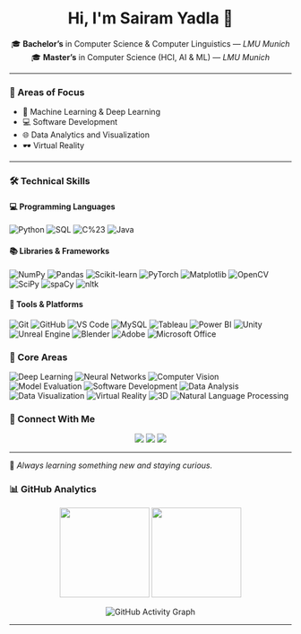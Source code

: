 <h1 align="center">Hi, I'm Sairam Yadla 👋</h1>

<p align="center">
🎓 <b>Bachelor’s</b> in Computer Science & Computer Linguistics — <i>LMU Munich</i><br>
🎓 <b>Master’s</b> in Computer Science (HCI, AI & ML) — <i>LMU Munich</i><br>
</p>

---

### 🚀 Areas of Focus
- 🤖 Machine Learning & Deep Learning  
- 💻 Software Development  
- 🌐 Data Analytics and Visualization  
- 🕶️ Virtual Reality  

---

### 🛠️ Technical Skills

#### 💻 Programming Languages
![Python](https://img.shields.io/badge/Python-3776AB?style=for-the-badge&logo=python&logoColor=white)
![SQL](https://img.shields.io/badge/SQL-003B57?style=for-the-badge&logo=sqlite&logoColor=white)
![C%23](https://img.shields.io/badge/C%23-239120?style=for-the-badge&logo=c-sharp&logoColor=white)
![Java](https://img.shields.io/badge/Java-007396?style=for-the-badge&logo=openjdk&logoColor=white)

#### 📚 Libraries & Frameworks
![NumPy](https://img.shields.io/badge/NumPy-013243?style=for-the-badge&logo=numpy&logoColor=white)
![Pandas](https://img.shields.io/badge/Pandas-150458?style=for-the-badge&logo=pandas&logoColor=white)
![Scikit-learn](https://img.shields.io/badge/scikit--learn-F7931E?style=for-the-badge&logo=scikit-learn&logoColor=white)
![PyTorch](https://img.shields.io/badge/PyTorch-EE4C2C?style=for-the-badge&logo=pytorch&logoColor=white)
![Matplotlib](https://img.shields.io/badge/Matplotlib-11557C?style=for-the-badge&logo=plotly&logoColor=white)
![OpenCV](https://img.shields.io/badge/OpenCV-5C3EE8?style=for-the-badge&logo=opencv&logoColor=white)
![SciPy](https://img.shields.io/badge/SciPy-8CAAE6?style=for-the-badge&logo=scipy&logoColor=white)
![spaCy](https://img.shields.io/badge/spaCy-09A3D5?style=for-the-badge&logo=spacy&logoColor=white)
![nltk](https://img.shields.io/badge/NLTK-154C79?style=for-the-badge)

#### 🧰 Tools & Platforms
![Git](https://img.shields.io/badge/Git-F05032?style=for-the-badge&logo=git&logoColor=white)
![GitHub](https://img.shields.io/badge/GitHub-181717?style=for-the-badge&logo=github&logoColor=white)
![VS Code](https://img.shields.io/badge/VS%20Code-007ACC?style=for-the-badge&logo=visual-studio-code&logoColor=white)
![MySQL](https://img.shields.io/badge/MySQL-4479A1?style=for-the-badge&logo=mysql&logoColor=white)
![Tableau](https://img.shields.io/badge/Tableau-E97627?style=for-the-badge&logo=tableau&logoColor=white)
![Power BI](https://img.shields.io/badge/Power%20BI-F2C811?style=for-the-badge&logo=powerbi&logoColor=black)
![Unity](https://img.shields.io/badge/Unity-000000?style=for-the-badge&logo=unity&logoColor=white)
![Unreal Engine](https://img.shields.io/badge/Unreal%20Engine-0E1128?style=for-the-badge&logo=unreal-engine&logoColor=white)
![Blender](https://img.shields.io/badge/Blender-F5792A?style=for-the-badge&logo=blender&logoColor=white)
![Adobe](https://img.shields.io/badge/Adobe%20Suite-FF0000?style=for-the-badge&logo=adobe&logoColor=white)
![Microsoft Office](https://img.shields.io/badge/Microsoft%20Office-D83B01?style=for-the-badge&logo=microsoft-office&logoColor=white)


### 🧠 Core Areas

![Deep Learning](https://img.shields.io/badge/Deep%20Learning-FF6F00?style=for-the-badge&logo=tensorflow&logoColor=white)
![Neural Networks](https://img.shields.io/badge/Neural%20Networks-EE4C2C?style=for-the-badge&logo=pytorch&logoColor=white)
![Computer Vision](https://img.shields.io/badge/Computer%20Vision-5C3EE8?style=for-the-badge&logo=opencv&logoColor=white)
![Model Evaluation](https://img.shields.io/badge/Model%20Evaluation-1E90FF?style=for-the-badge&logo=google-analytics&logoColor=white)
![Software Development](https://img.shields.io/badge/Software%20Development-007ACC?style=for-the-badge&logo=visual-studio&logoColor=white)
![Data Analysis](https://img.shields.io/badge/Data%20Analysis-4B8BBE?style=for-the-badge&logo=python&logoColor=white)
![Data Visualization](https://img.shields.io/badge/Data%20Visualization-E34F26?style=for-the-badge&logo=tableau&logoColor=white)
![Virtual Reality](https://img.shields.io/badge/Virtual%20Reality-0E1128?style=for-the-badge&logo=unreal-engine&logoColor=white)
![3D](https://img.shields.io/badge/3D-F5792A?style=for-the-badge&logo=blender&logoColor=white)
![Natural Language Processing](https://img.shields.io/badge/NLP-09A3D5?style=for-the-badge&logo=spacy&logoColor=white)



### 🤝 Connect With Me

<p align="center">
<a href="https://www.linkedin.com/in/sairamyadla/"><img src="https://img.shields.io/badge/LinkedIn-0A66C2?style=for-the-badge&logo=linkedin&logoColor=white"/></a>
<a href="https://orcid.org/0009-0000-7787-3019"><img src="https://img.shields.io/badge/ORCID-A6CE39?style=for-the-badge&logo=orcid&logoColor=white"/></a>
<a href="https://huggingface.co/SairamYadla"><img src="https://img.shields.io/badge/Hugging%20Face-FFD21E?style=for-the-badge&logo=huggingface&logoColor=black"/></a>
</p>

---

<p align="center">

<p>
🌱 <i>Always learning something new and staying curious.</i>
</p>

### 📊 GitHub Analytics

<p align="center">
<img src="https://github-readme-stats.vercel.app/api?username=SairamNarsimhaReddyYadla&show_icons=true&theme=tokyonight" height="160" />
<img src="https://github-readme-stats.vercel.app/api/top-langs/?username=SairamNarsimhaReddyYadla&layout=compact&theme=tokyonight" height="160" />
</p>

<p align="center">
<img src="https://github-readme-activity-graph.vercel.app/graph?username=SairamNarsimhaReddyYadla&theme=react-dark&days=30" alt="GitHub Activity Graph"/>
</p>

---






